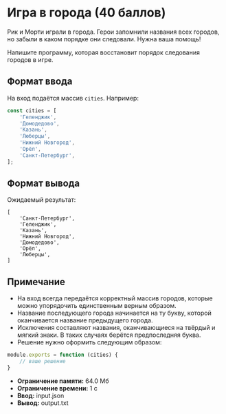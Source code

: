 # Игра в города (40 баллов)

Рик и Морти играли в города. Герои запомнили названия всех городов, но забыли в каком порядке они следовали. Нужна ваша помощь!

Напишите программу, которая восстановит порядок следования городов в игре.

## Формат ввода

На вход подаётся массив `cities`. Например:
```js
const cities = [
    'Геленджик',
    'Домодедово',
    'Казань',
    'Люберцы',
    'Нижний Новгород',
    'Орёл',
    'Санкт-Петербург',
];
```

## Формат вывода

Ожидаемый результат:
```
[
    'Санкт-Петербург',
    'Геленджик',
    'Казань',
    'Нижний Новгород',
    'Домодедово',
    'Орёл',
    'Люберцы',
]
```

## Примечание

- На вход всегда передаётся корректный массив городов, которые можно упорядочить единственным верным образом.
- Название последующего города начинается на ту букву, которой оканчивается название предыдущего города.
- Исключения составляют названия, оканчивающиеся на твёрдый и мягкий знаки. В таких случаях берётся предпоследняя буква.
- Решение нужно оформить следующим образом:

```js
module.exports = function (cities) {
    // ваше решение
}
```

- **Ограничение памяти:** 64.0 Мб
- **Ограничение времени:** 1 с
- **Ввод:** input.json
- **Вывод:** output.txt
